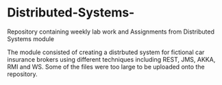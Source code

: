 # Distributed-Systems-
Repository containing weekly lab work and Assignments from Distributed Systems module

The module consisted of creating a distrbuted system for fictional car insurance brokers using different techniques including REST, JMS, AKKA, RMI and WS.
Some of the files were too large to be uploaded onto the repository. 
